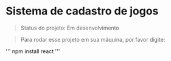 <h1>Sistema de cadastro de jogos</h1>

>Status do projeto: Em desenvolvimento

>Para rodar esse projeto em sua máquina, por favor digite:

'''
npm install react 
'''

